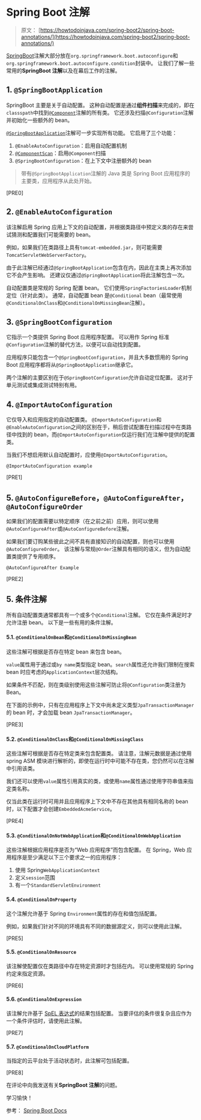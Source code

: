 # Spring Boot 注解

> 原文： [https://howtodoinjava.com/spring-boot2/spring-boot-annotations/](https://howtodoinjava.com/spring-boot2/spring-boot-annotations/)

[SpringBoot](https://howtodoinjava.com/spring-boot-tutorials/)注解大部分放在`org.springframework.boot.autoconfigure`和`org.springframework.boot.autoconfigure.condition`封装中。 让我们了解一些常用的**SpringBoot 注解**以及在幕后工作的注解。

## 1\. `@SpringBootApplication`

SpringBoot 主要是关于自动配置。 这种自动配置是通过**组件扫描**来完成的，即在`classspath`中找到[`@Component`](https://howtodoinjava.com/spring-core/how-to-use-spring-component-repository-service-and-controller-annotations/)注解的所有类。 它还涉及扫描`@Configuration`注解并初始化一些额外的 bean。

[`@SpringBootApplication`](https://howtodoinjava.com/spring-boot/springbootapplication-auto-configuration/)注解可一步实现所有功能。 它启用了三个功能：

1.  `@EnableAutoConfiguration`：启用自动配置机制
2.  [`@ComponentScan`](https://howtodoinjava.com/spring-mvc/spring-mvc-difference-between-contextannotation-config-vs-contextcomponent-scan/)：启用`@Component`扫描
3.  `@SpringBootConfiguration`：在上下文中注册额外的 bean

> 带有`@SpringBootApplication`注解的 Java 类是 Spring Boot 应用程序的主要类，应用程序从此处开始。

[PRE0]

## 2\. `@EnableAutoConfiguration`

该注解启用 Spring 应用上下文的自动配置，并根据类路径中预定义类的存在来尝试猜测和配置我们可能需要的 bean。

例如，如果我们在类路径上具有`tomcat-embedded.jar`，则可能需要`TomcatServletWebServerFactory`。

由于此注解已经通过`@SpringBootApplication`包含在内，因此在主类上再次添加它不会产生影响。 还建议仅通过`@SpringBootApplication`将此注解包含一次。

自动配置类是常规的 Spring 配置 bean。 它们使用`SpringFactoriesLoader`机制定位（针对此类）。 通常，自动配置 bean 是`@Conditional` bean（最常使用`@ConditionalOnClass`和`@ConditionalOnMissingBean`注解）。

## 3\. `@SpringBootConfiguration`

它指示一个类提供 Spring Boot 应用程序配置。 可以用作 Spring 标准`@Configuration`注解的替代方法，以便可以自动找到配置。

应用程序只能包含一个`@SpringBootConfiguration`，并且大多数惯用的 Spring Boot 应用程序都将从`@SpringBootApplication`继承它。

两个注解的主要区别在于`@SpringBootConfiguration`允许自动定位配置。 这对于单元测试或集成测试特别有用。

## 4\. `@ImportAutoConfiguration`

它仅导入和应用指定的自动配置类。 `@ImportAutoConfiguration`和`@EnableAutoConfiguration`之间的区别在于，稍后尝试配置在扫描过程中在类路径中找到的 bean，而`@ImportAutoConfiguration`仅运行我们在注解中提供的配置类。

当我们不想启用默认自动配置时，应使用`@ImportAutoConfiguration`。

`@ImportAutoConfiguration example`

[PRE1]

## 5\. `@AutoConfigureBefore`，`@AutoConfigureAfter`，`@AutoConfigureOrder`

如果我们的配置需要以特定顺序（在之前之前）应用，则可以使用`@AutoConfigureAfter`或`@AutoConfigureBefore`注解。

如果我们要订购某些彼此之间不具有直接知识的自动配置，则也可以使用`@AutoConfigureOrder`。 该注解与常规`@Order`注解具有相同的语义，但为自动配置类提供了专用顺序。

`@AutoConfigureAfter Example`

[PRE2]

## 5\. 条件注解

所有自动配置类通常都具有一个或多个`@Conditional`注解。 它仅在条件满足时才允许注册 bean。 以下是一些有用的条件注解。

#### 5.1. `@ConditionalOnBean`和`@ConditionalOnMissingBean`

这些注解可根据是否存在特定 bean 来包含 bean。

`value`属性用于通过或`by name`类型指定 bean。`search`属性还允许我们限制在搜索 bean 时应考虑的`ApplicationContext`层次结构。

如果条件不匹配，则在类级别使用这些注解可防止将`@Configuration`类注册为 Bean。

在下面的示例中，只有在应用程序上下文中尚未定义类型`JpaTransactionManager`的 bean 时，才会加载 bean `JpaTransactionManager`。

[PRE3]

#### 5.2. `@ConditionalOnClass`和`@ConditionalOnMissingClass`

这些注解可根据是否存在特定类来包含配置类。 请注意，注解元数据是通过使用 spring ASM 模块进行解析的，即使在运行时中可能不存在类，您仍然可以在注解中引用该类。

我们还可以使用`value`属性引用真实的类，或使用`name`属性通过使用字符串值来指定类名称。

仅当此类在运行时可用并且应用程序上下文中不存在其他具有相同名称的 bean 时，以下配置才会创建`EmbeddedAcmeService`。

[PRE4]

#### 5.3. `@ConditionalOnNotWebApplication`和`@ConditionalOnWebApplication`

这些注解根据应用程序是否为“Web 应用程序”而包含配置。 在 Spring，Web 应用程序是至少满足以下三个要求之一的应用程序：

1.  使用 Spring`WebApplicationContext`
2.  定义`session`范围
3.  有一个`StandardServletEnvironment`

#### 5.4. `@ConditionalOnProperty`

这个注解允许基于 Spring `Environment`属性的存在和值包括配置。

例如，如果我们针对不同的环境具有不同的数据源定义，则可以使用此注解。

[PRE5]

#### 5.5. `@ConditionalOnResource`

该注解使配置仅在类路径中存在特定资源时才包括在内。 可以使用常规的 Spring 约定来指定资源。

[PRE6]

#### 5.6. `@ConditionalOnExpression`

该注解允许基于 [SpEL 表达式](https://docs.spring.io/spring/docs/5.1.8.RELEASE/spring-framework-reference/core.html#expressions)的结果包括配置。 当要评估的条件很复杂且应作为一个条件评估时，请使用此注解。

[PRE7]

#### 5.7. `@ConditionalOnCloudPlatform`

当指定的云平台处于活动状态时，此注解可包括配置。

[PRE8]

在评论中向我发送有关**SpringBoot 注解**的问题。

学习愉快！

参考： [Spring Boot Docs](https://docs.spring.io/spring-boot/docs/current/reference/html/boot-features-developing-auto-configuration.html)